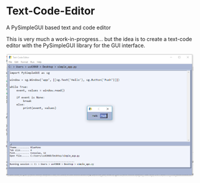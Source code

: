 # Text-Code-Editor
A PySimpleGUI based text and code editor

This is very much a work-in-progress... but the idea is to create a text-code editor with the PySimpleGUI library for the GUI interface.

![](example3.PNG)
